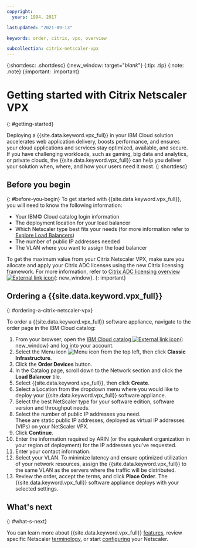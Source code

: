 ```yaml
---
copyright:
  years: 1994, 2017

lastupdated: "2021-09-13"

keywords: order, citrix, vpx, overview

subcollection: citrix-netscaler-vpx
---
```


{:shortdesc: .shortdesc}
{:new_window: target="_blank_"}
{:tip: .tip}
{:note: .note}
{:important: .important}

# Getting started with Citrix Netscaler VPX
{: #getting-started}

Deploying a {{site.data.keyword.vpx_full}} in your IBM Cloud solution accelerates web application delivery, boosts performance, and ensures your cloud applications and services stay optimized, available, and secure. If you have challenging workloads, such as gaming, big data and analytics, or private clouds, the {{site.data.keyword.vpx_full}} can help you deliver your solution when, where, and how your users need it most.
{: shortdesc}

## Before you begin
{: #before-you-begin}
To get started with {{site.data.keyword.vpx_full}}, you will need to know the following information:

* Your IBM© Cloud catalog login information
* The deployment location for your load balancer
* Which Netscaler type best fits your needs (for more information refer to [Explore Load Balancers](/docs/citrix-netscaler-vpx?topic=loadbalancer-service-explore))
* The number of public IP addresses needed
* The VLAN where you want to assign the load balancer

To get the maximum value from your Citrix Netscaler VPX, make sure you allocate and apply your Citrix ADC licenses using the new Citrix licensing framework. For more information, refer to [Citrix ADC licensing overview ![External link icon](../../icons/launch-glyph.svg "External link icon")](https://docs.citrix.com/en-us/citrix-adc/12-1/licensing/citrix-adc-licensing-overview.html){: new_window}.
{: important}

## Ordering a {{site.data.keyword.vpx_full}}
{: #ordering-a-citrix-netscaler-vpx}

To order a {{site.data.keyword.vpx_full}} software appliance, navigate to the order page in the IBM Cloud catalog:

1. From your browser, open the [IBM Cloud catalog ![External link icon](../../icons/launch-glyph.svg "External link icon")](https://cloud.ibm.com){: new_window} and log into your account.
2. Select the Menu icon ![Menu icon](../../icons/icon_hamburger.svg) from the top left, then click **Classic Infrastructure**.
3. Click the **Order Devices** button.
4. In the Catalog page, scroll down to the Network section and click the **Load Balancer** tile.
5. Select {{site.data.keyword.vpx_full}}, then click **Create**.
6. Select a Location from the dropdown menu where you would like to deploy your {{site.data.keyword.vpx_full}} software appliance.  
7. Select the best NetScaler type for your software edition, software version and throughput needs.
8. Select the number of public IP addresses you need.  
	These are static public IP addresses, deployed as virtual IP addresses (VIPs) on your NetScaler VPX.
9. Click **Continue**.
10. Enter the information required by ARIN (or the equivalent organization in your region of deployment) for the IP addresses you've requested.
11. Enter your contact information.
12. Select your VLAN.
	To minimize latency and ensure optimized utilization of your network resources, assign the {{site.data.keyword.vpx_full}} to the same VLAN as the servers where the traffic will be distributed.
13. Review the order, accept the terms, and click **Place Order**. The {{site.data.keyword.vpx_full}} software appliance deploys with your selected settings.

## What's next
{: #what-s-next}

You can learn more about {{site.data.keyword.vpx_full}} [features](/docs/citrix-netscaler-vpx?topic=citrix-netscaler-vpx-about-citrix-netscaler-vpx), review specific Netscaler [terminology](/docs/citrix-netscaler-vpx?topic=citrix-netscaler-vpx-citrix-netscaler-vpx-terminology), or start [configuring](/docs/citrix-netscaler-vpx?topic=citrix-netscaler-vpx-basic-load-balancing-configuration) your Netscaler.
